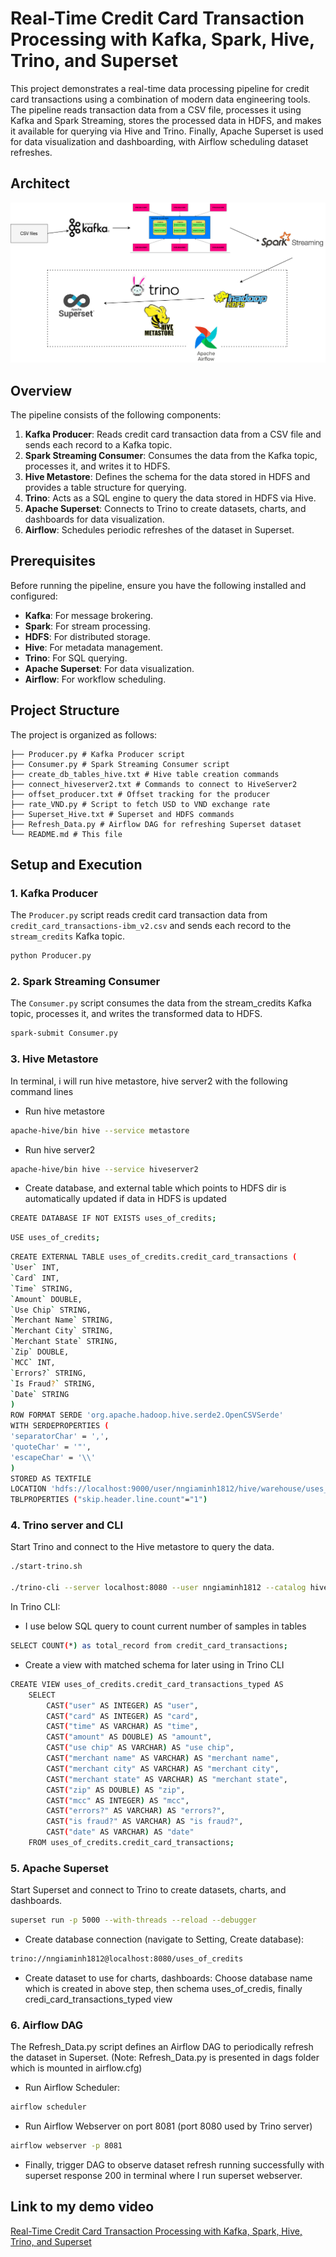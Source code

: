# Real-Time Credit Card Transaction Processing with Kafka, Spark, Hive, Trino, and Superset

This project demonstrates a real-time data processing pipeline for credit card transactions using a combination of modern data engineering tools. The pipeline reads transaction data from a CSV file, processes it using Kafka and Spark Streaming, stores the processed data in HDFS, and makes it available for querying via Hive and Trino. Finally, Apache Superset is used for data visualization and dashboarding, with Airflow scheduling dataset refreshes.

## Architect
![Data Architect](img/DataArchitect.png)
## Overview

The pipeline consists of the following components:

1. **Kafka Producer**: Reads credit card transaction data from a CSV file and sends each record to a Kafka topic.
2. **Spark Streaming Consumer**: Consumes the data from the Kafka topic, processes it, and writes it to HDFS.
3. **Hive Metastore**: Defines the schema for the data stored in HDFS and provides a table structure for querying.
4. **Trino**: Acts as a SQL engine to query the data stored in HDFS via Hive.
5. **Apache Superset**: Connects to Trino to create datasets, charts, and dashboards for data visualization.
6. **Airflow**: Schedules periodic refreshes of the dataset in Superset.

## Prerequisites

Before running the pipeline, ensure you have the following installed and configured:

- **Kafka**: For message brokering.
- **Spark**: For stream processing.
- **HDFS**: For distributed storage.
- **Hive**: For metadata management.
- **Trino**: For SQL querying.
- **Apache Superset**: For data visualization.
- **Airflow**: For workflow scheduling.

## Project Structure

The project is organized as follows:
```
├── Producer.py # Kafka Producer script
├── Consumer.py # Spark Streaming Consumer script
├── create_db_tables_hive.txt # Hive table creation commands
├── connect_hiveserver2.txt # Commands to connect to HiveServer2
├── offset_producer.txt # Offset tracking for the producer
├── rate_VND.py # Script to fetch USD to VND exchange rate
├── Superset_Hive.txt # Superset and HDFS commands
├── Refresh_Data.py # Airflow DAG for refreshing Superset dataset
└── README.md # This file
```


## Setup and Execution

### 1. Kafka Producer

The `Producer.py` script reads credit card transaction data from `credit_card_transactions-ibm_v2.csv` and sends each record to the `stream_credits` Kafka topic.
```bash
python Producer.py
```
### 2. Spark Streaming Consumer
The `Consumer.py` script consumes the data from the stream_credits Kafka topic, processes it, and writes the transformed data to HDFS.
```bash
spark-submit Consumer.py
```

### 3. Hive Metastore
In terminal, i will run hive metastore, hive server2 with the following command lines

- Run hive metastore
``` sh
apache-hive/bin hive --service metastore
```
- Run hive server2
``` sh
apache-hive/bin hive --service hiveserver2
```
- Create database, and external table which points to HDFS dir is automatically updated if data in HDFS is updated

```bash
CREATE DATABASE IF NOT EXISTS uses_of_credits;
```
```bash
USE uses_of_credits;
```
``` bash
CREATE EXTERNAL TABLE uses_of_credits.credit_card_transactions (
`User` INT,
`Card` INT,
`Time` STRING,
`Amount` DOUBLE,
`Use Chip` STRING,
`Merchant Name` STRING,
`Merchant City` STRING,
`Merchant State` STRING,
`Zip` DOUBLE,
`MCC` INT,
`Errors?` STRING,
`Is Fraud?` STRING,
`Date` STRING
)
ROW FORMAT SERDE 'org.apache.hadoop.hive.serde2.OpenCSVSerde'
WITH SERDEPROPERTIES (
'separatorChar' = ',',
'quoteChar' = '"',
'escapeChar' = '\\'
)
STORED AS TEXTFILE
LOCATION 'hdfs://localhost:9000/user/nngiaminh1812/hive/warehouse/uses_of_credits.db/credit_card_transactions'
TBLPROPERTIES ("skip.header.line.count"="1")
```

### 4. Trino server and CLI
Start Trino and connect to the Hive metastore to query the data.
```bash
./start-trino.sh

./trino-cli --server localhost:8080 --user nngiaminh1812 --catalog hive --schema uses_of_credits
```
In Trino CLI:
- I use below SQL query to count current number of samples in tables
```bash
SELECT COUNT(*) as total_record from credit_card_transactions;
```
- Create a view with matched schema for later using in Trino CLI
```bash
CREATE VIEW uses_of_credits.credit_card_transactions_typed AS
    SELECT
        CAST("user" AS INTEGER) AS "user",
        CAST("card" AS INTEGER) AS "card",
        CAST("time" AS VARCHAR) AS "time",
        CAST("amount" AS DOUBLE) AS "amount",
        CAST("use chip" AS VARCHAR) AS "use chip",
        CAST("merchant name" AS VARCHAR) AS "merchant name",
        CAST("merchant city" AS VARCHAR) AS "merchant city",
        CAST("merchant state" AS VARCHAR) AS "merchant state",
        CAST("zip" AS DOUBLE) AS "zip",
        CAST("mcc" AS INTEGER) AS "mcc",
        CAST("errors?" AS VARCHAR) AS "errors?",
        CAST("is fraud?" AS VARCHAR) AS "is fraud?",
        CAST("date" AS VARCHAR) AS "date"
    FROM uses_of_credits.credit_card_transactions;
```
### 5. Apache Superset
Start Superset and connect to Trino to create datasets, charts, and dashboards.
```bash
superset run -p 5000 --with-threads --reload --debugger
```
- Create database connection (navigate to Setting, Create database):
```bash
trino://nngiaminh1812@localhost:8080/uses_of_credits
```
- Create dataset to use for charts, dashboards:
Choose database name which is created in above step, then schema uses_of_credis, finally credi_card_transactions_typed view

### 6. Airflow DAG
The Refresh_Data.py script defines an Airflow DAG to periodically refresh the dataset in Superset.
(Note: Refresh_Data.py is presented in dags folder which is mounted in airflow.cfg)

- Run Airflow Scheduler:
```bash
airflow scheduler
```
- Run Airflow Webserver on port 8081 (port 8080 used by Trino server)
```bash
airflow webserver -p 8081
```
- Finally, trigger DAG to observe dataset refresh running successfully with superset response 200 in terminal where I run superset webserver.

## Link to my demo video
[Real-Time Credit Card Transaction Processing with Kafka, Spark, Hive, Trino, and Superset](https://youtu.be/kPaLRgRXMuE)